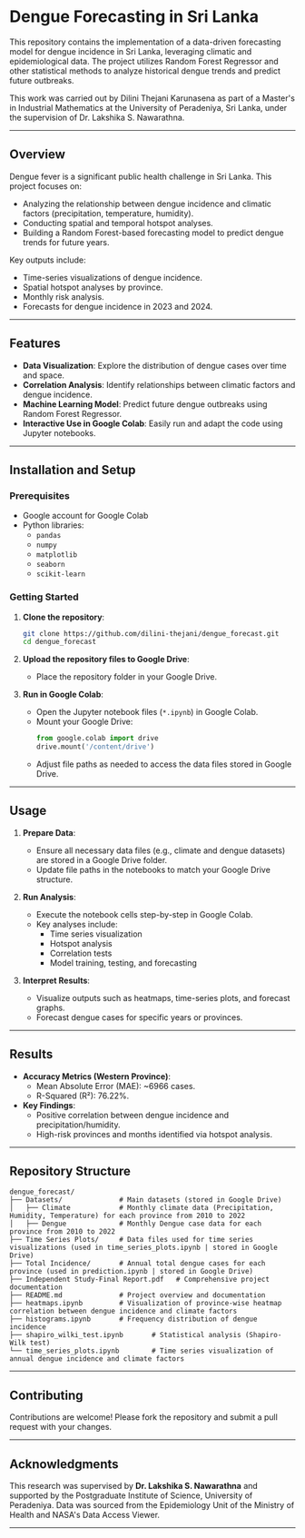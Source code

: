# Dengue Forecasting in Sri Lanka

This repository contains the implementation of a data-driven forecasting model for dengue incidence in Sri Lanka, leveraging climatic and epidemiological data. The project utilizes Random Forest Regressor and other statistical methods to analyze historical dengue trends and predict future outbreaks.

This work was carried out by Dilini Thejani Karunasena as part of a Master's in Industrial Mathematics at the University of Peradeniya, Sri Lanka, under the supervision of Dr. Lakshika S. Nawarathna.

---

## Overview

Dengue fever is a significant public health challenge in Sri Lanka. This project focuses on:
- Analyzing the relationship between dengue incidence and climatic factors (precipitation, temperature, humidity).
- Conducting spatial and temporal hotspot analyses.
- Building a Random Forest-based forecasting model to predict dengue trends for future years.

Key outputs include:
- Time-series visualizations of dengue incidence.
- Spatial hotspot analyses by province.
- Monthly risk analysis.
- Forecasts for dengue incidence in 2023 and 2024.

---

## Features

- **Data Visualization**: Explore the distribution of dengue cases over time and space.
- **Correlation Analysis**: Identify relationships between climatic factors and dengue incidence.
- **Machine Learning Model**: Predict future dengue outbreaks using Random Forest Regressor.
- **Interactive Use in Google Colab**: Easily run and adapt the code using Jupyter notebooks.

---

## Installation and Setup

### Prerequisites
- Google account for Google Colab
- Python libraries:
  - `pandas`
  - `numpy`
  - `matplotlib`
  - `seaborn`
  - `scikit-learn`

### Getting Started
1. **Clone the repository**:
   ```bash
   git clone https://github.com/dilini-thejani/dengue_forecast.git
   cd dengue_forecast
   ```
2. **Upload the repository files to Google Drive**:
   - Place the repository folder in your Google Drive.

3. **Run in Google Colab**:
   - Open the Jupyter notebook files (`*.ipynb`) in Google Colab.
   - Mount your Google Drive:
     ```python
     from google.colab import drive
     drive.mount('/content/drive')
     ```
   - Adjust file paths as needed to access the data files stored in Google Drive.

---

## Usage

1. **Prepare Data**:
   - Ensure all necessary data files (e.g., climate and dengue datasets) are stored in a Google Drive folder.
   - Update file paths in the notebooks to match your Google Drive structure.

2. **Run Analysis**:
   - Execute the notebook cells step-by-step in Google Colab.
   - Key analyses include:
     - Time series visualization
     - Hotspot analysis
     - Correlation tests
     - Model training, testing, and forecasting

3. **Interpret Results**:
   - Visualize outputs such as heatmaps, time-series plots, and forecast graphs.
   - Forecast dengue cases for specific years or provinces.

---

## Results

- **Accuracy Metrics (Western Province)**:
  - Mean Absolute Error (MAE): ~6966 cases.
  - R-Squared (R²): 76.22%.
- **Key Findings**:
  - Positive correlation between dengue incidence and precipitation/humidity.
  - High-risk provinces and months identified via hotspot analysis.

---

## Repository Structure

```plaintext
dengue_forecast/
├── Datasets/              # Main datasets (stored in Google Drive)
│   ├── Climate            # Monthly climate data (Precipitation, Humidity, Temperature) for each province from 2010 to 2022
│   ├── Dengue             # Monthly Dengue case data for each province from 2010 to 2022
├── Time Series Plots/     # Data files used for time series visualizations (used in time_series_plots.ipynb | stored in Google Drive)
├── Total Incidence/       # Annual total dengue cases for each province (used in prediction.ipynb | stored in Google Drive)
├── Independent Study-Final Report.pdf   # Comprehensive project documentation
├── README.md              # Project overview and documentation
├── heatmaps.ipynb         # Visualization of province-wise heatmap correlation between dengue incidence and climate factors
├── histograms.ipynb       # Frequency distribution of dengue incidence
├── shapiro_wilki_test.ipynb       # Statistical analysis (Shapiro-Wilk test)
└── time_series_plots.ipynb        # Time series visualization of annual dengue incidence and climate factors
```

---

## Contributing

Contributions are welcome! Please fork the repository and submit a pull request with your changes.

---

## Acknowledgments

This research was supervised by **Dr. Lakshika S. Nawarathna** and supported by the Postgraduate Institute of Science, University of Peradeniya. Data was sourced from the Epidemiology Unit of the Ministry of Health and NASA's Data Access Viewer.

---
